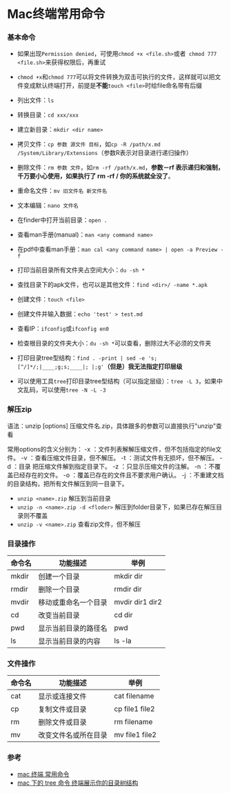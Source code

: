 # Mac终端常用命令
### 基本命令
* 如果出现`Permission denied`，可使用`chmod +x <file.sh>`或者` chmod 777 <file.sh>`来获得权限后，再重试

* `chmod +x`和`chmod 777`可以将文件转换为双击可执行的文件，这样就可以把文件变成默认终端打开，前提是**不能**`touch <file>`时给file命名带有后缀
* 列出文件：`ls`
* 转换目录：`cd xxx/xxx`
* 建立新目录：`mkdir <dir name>`
* 拷贝文件：`cp 参数 源文件 目标`，如`cp -R /path/x.md /System/Library/Extensions`（参数R表示对目录进行递归操作）
* 删除文件：`rm 参数 文件`，如`rm -rf /path/x.md`，**参数－rf 表示递归和强制，千万要小心使用，如果执行了 rm -rf / 你的系统就全没了**。
* 重命名文件：`mv 旧文件名 新文件名`
* 文本编辑：`nano 文件名`
* 在finder中打开当前目录：`open .`
* 查看man手册(manual)：`man <any command name>`
* 在pdf中查看man手册：`man cal <any command name> | open -a Preview -f`
* 打印当前目录所有文件夹占空间大小：`du -sh *`
* 查找目录下的apk文件，也可以是其他文件：`find <dir>/ -name *.apk`
* 创建文件：`touch <file>`
* 创建文件并输入数据：`echo 'test' > test.md`
* 查看IP：`ifconfig`或`ifconfig en0`
* 检查根目录的文件夹大小：`du -sh *`可以查看，删除过大不必须的文件夹
* 打印目录tree型结构：`find . -print | sed -e 's;[^/]*/;|____;g;s;____|; |;g'`**（但是）我无法指定打印层级**
* 可以使用工具`tree`打印目录tree型结构（可以指定层级）：`tree -L 3`，如果中文乱码，可以使用`tree -N -L -3`

### 解压zip
语法：unzip [options] 压缩文件名.zip，具体跟多的参数可以直接执行"unzip"查看

常用options的含义分别为： 
-x ：文件列表解解压缩文件，但不包括指定的file文件。 
-v ：查看压缩文件目录，但不解压。 
-t ：测试文件有无损坏，但不解压。 
-d ：目录 把压缩文件解到指定目录下。 
-z ：只显示压缩文件的注解。 
-n ：不覆盖已经存在的文件。 
-o ：覆盖已存在的文件且不要求用户确认。 
-j ：不重建文档的目录结构，把所有文件解压到同一目录下。 

* `unzip <name>.zip` 解压到当前目录
* `unzip -n <name>.zip -d <floder>` 解压到folder目录下，如果已存在解压目录则不覆盖
* `unzip -v <name>.zip` 查看zip文件，但不解压

### 目录操作
|命令名|功能描述|举例|
|---|---|---|
|mkdir|创建一个目录|mkdir dir|
|rmdir|删除一个目录|rmdir dir|
|mvdir|移动或重命名一个目录|mvdir dir1 dir2|
|cd|改变当前目录|cd dir|
|pwd|显示当前目录的路径名|pwd|
|ls|显示当前目录的内容|ls -la|

### 文件操作
|命令名|功能描述|举例|
|---|---|---|
|cat|显示或连接文件|cat filename|
|cp|复制文件或目录|cp file1 file2|
|rm|删除文件或目录|rm filename|
|mv|改变文件名或所在目录|mv file1 file2|

### 参考
* [mac 终端 常用命令](http://www.cnblogs.com/iphone520/archive/2012/03/26/2418468.html)
* [mac 下的 tree 命令 终端展示你的目录树结构](http://yijiebuyi.com/blog/c0defa3a47d16e675d58195adc35514b.html)